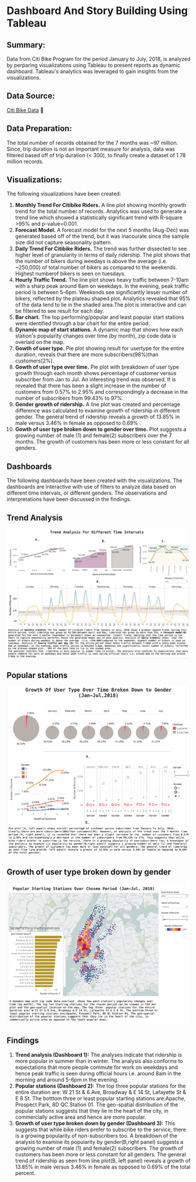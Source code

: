 # Dashboard And Story Building Using Tableau

## Summary:
Data from Citi Bike Program for the period January to July, 2018, is analyzed by perparing visualizations using Tableau to present reports as dynamic dashboard. Tableau's analytics was leveraged to gain insights from the visualizations.

## Data Source:
[Citi Bike Data](https://www.citibikenyc.com/system-data) :bicyclist:

## Data Preparation:
The total number of records obtained for the 7 months was ~97 million. Since, trip duration is not an important measure for analysis, data was filtered based off of trip duration (< 300), to finally create a dataset of 1.78 million records.

## Visualizations:
The following visualizations have been created:
1. **Monthly Trend For Citibike Riders.** A line plot showing monthly growth trend for the total number of records. Analytics was used to generate a trend line which showed a statistically significant trend with R-square >95% and p-value=0.001.
1. **Forecast Model.** A forecast model for the next 5 months (Aug-Dec) was generated based off of the trend, but it was inaccurate since the sample size did not capture seasonality pattern.
1. **Daily Trend For Citibike Riders.** The trend was further dissected to see higher level of granularity in terms of daily ridership. The plot shows that the number of bikers during weedays is above the average  (i.e. ~250,000) of  total number of bikers as compared to the weekends. Highest numberof bikers is seen on tuesdays. 
1. **Hourly Traffic Trend.** The line plot shows heavy traffic between 7-10am with a sharp peak around 8am on weekdays. In the evening, peak traffic period is between 5-6pm. Weekends see significantly lesser number of bikers, reflected by the plateau shaped plot. Analytics revealed that 95% of the data tend to lie in the shaded area.The plot is interactive and can be filtered to see result for each day.
1. **Bar chart.** The top performing/popular and least popular start stations were identified through a bar chart for the entire period.
1. **Dynamic map of start stations.** A dynamic map that shows how each station's popularity changes over time (by month), zip code data is overlaid on the map.
1. **Gowth of user type.** Pie plot showing result for usertype for the entire duration, reveals that there are more subscribers(98%)than customers(2%).
1. **Gowth of user type over time.**  Pie plot with breakdown of user type growth through each month  shows percentage of customer versus subscriber from Jan to Jul.  An interesting trend was observed. It is revealed that there has been a slight increase in the  number of customers from 0.57% to 2.95% and correspondingly a decrease in the number of subscribers from 99.43% to 97%. 
1. **Gender growth of ridership.** A line plot was created and percentage difference was calculated to examine growth of ridership in different gender. The general trend of ridership  reveals a growth of 13.85% in male versus 3.46% in female as opposed to 0.69% .
1.  **Gowth of user type broken down to gender over time.** Plot suggests a growing number of male (1) and female(2) subscribers over the 7 months. The growth of customers has been more or less constant for all genders. 

## Dashboards
The following dashboards have been created with the visualizations. The dashboards are interactive with use of filters to analyze data based on different time intervals, or different genders. The observations and interpretations have been discussed in the findings.
## **Trend Analysis**
![Trend analysis](https://github.com/Harmeet2504/Tableau/blob/master/Dashboard1.png)

## **Popular stations**
![alt text](https://github.com/Harmeet2504/Tableau/blob/master/Dashboard2.png)

## **Growth of user type broken down by gender**
![alt text](https://github.com/Harmeet2504/Tableau/blob/master/Dashboard3.png)

## Findings
1. **Trend analysis (Dashboard 1):** The analyses indicate that ridership is more popular in summer than in winter. The analysis also conforms to expectations that more people commute for work on weekdays and hence peak traffic is seen during official hours i.e. around 8am in the morning and around 5-6pm in the evening.
1. **Popular stations (Dashboard 2):** The top three  popular stations for the entire duration are: W 21 St & 6 Ave, Broadway & E 14 St, Lafayette St & E 8 St. The botttom three or least popular starting stations are:Apache, Prospect Park, 8D QC Station 01. The geo-spatial distribution of the popular stations suggests that they lie in the heart of the city, in commercially active area and hence are more popular. 
1. **Growth of user type broken down by gender (Dashboard 3):** This suggests that while bike riders prefer to subscribe to the service, there is a growing popularity of non-subscribers too. A breakdown of the analysis to examine its popularity by gender(B,right panel) suggests a growing number of male (1) and female(2) subscribers. The growth of customers has been more or less constant for all genders. The general trend of ridership as seen from line plot(B, left panel) reveals a growth of 13.85% in male versus 3.46% in female as opposed to 0.69% of the total percent.

